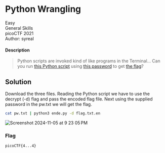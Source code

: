 # Python Wrangling
Easy\
General Skills\
picoCTF 2021\
Author: syreal
#### Description
> Python scripts are invoked kind of like programs in the Terminal... Can you run [this Python script](https://mercury.picoctf.net/static/1b247b1631eb377d9392bfa4871b2eb1/ende.py) using [this password](https://mercury.picoctf.net/static/1b247b1631eb377d9392bfa4871b2eb1/pw.txt) to get [the flag](https://mercury.picoctf.net/static/1b247b1631eb377d9392bfa4871b2eb1/flag.txt.en)?
## Solution
Download the three files.  Reading the Python script we have to use the decrypt (-d) flag and pass the encoded flag file.  Next using the supplied password in the pw.txt we will get the flag.
```bash
cat pw.txt | python3 ende.py -d flag.txt.en
```

![Screenshot 2024-11-05 at 9 23 05 PM](https://github.com/user-attachments/assets/5e610b1e-1ad8-4090-b5d6-6fd5b371cb07)

### Flag
`picoCTF{4...4}`
